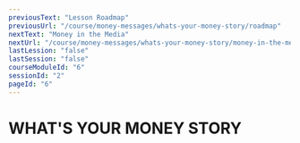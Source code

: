 ```yaml
---
previousText: "Lesson Roadmap"
previousUrl: "/course/money-messages/whats-your-money-story/roadmap"
nextText: "Money in the Media"
nextUrl: "/course/money-messages/whats-your-money-story/money-in-the-media"
lastLession: "false"
lastSession: "false"
courseModuleId: "6"
sessionId: "2"
pageId: "6"
---
```



# WHAT'S YOUR MONEY STORY
<sparkle-animation-player src="./animation/m1l1.js" composition="4ED0DA6321935945901B9E722BAF61D7"></sparkle-animation-player>
